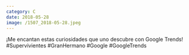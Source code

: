 ```yaml
--- 
category: C 
date: 2018-05-28 
image: /1507_2018-05-28.jpeg 
--- 
```


¡Me encantan estas curiosidades que uno descubre con Google Trends! #Supervivientes #GranHermano #Google #GoogleTrends